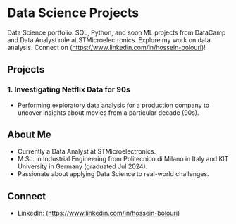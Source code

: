 # Data Science Projects

Data Science portfolio: SQL, Python, and soon ML projects from DataCamp and Data Analyst role at STMicroelectronics. Explore my work on data analysis. Connect on (https://www.linkedin.com/in/hossein-bolouri)!

## Projects
### 1. Investigating Netflix Data for 90s
- Performing exploratory data analysis for a production company to uncover insights about movies from a particular decade (90s).

## About Me
- Currently a Data Analyst at STMicroelectronics.
- M.Sc. in Industrial Engineering from Politecnico di Milano in Italy and KIT University in Germany (graduated Jul 2024).
- Passionate about applying Data Science to real-world challenges.

## Connect
- LinkedIn: (https://www.linkedin.com/in/hossein-bolouri)
